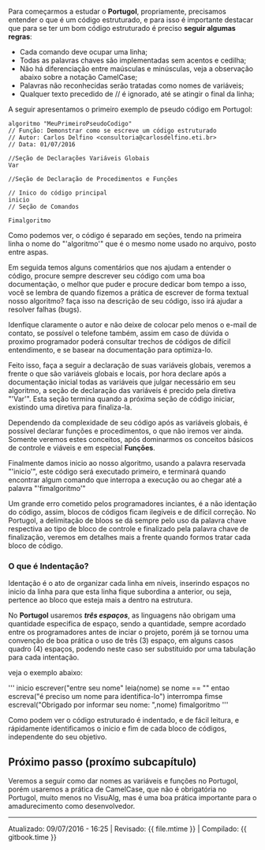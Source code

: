 Para começarmos a estudar o **Portugol**, propriamente, precisamos entender o que é um código estruturado, e para isso é importante destacar que para se ter um bom código estruturado é preciso **seguir algumas regras**:
 * Cada comando deve ocupar uma linha;
 * Todas as palavras chaves são implementadas sem acentos e cedilha;
 * Não há diferenciação entre maúsculas e minúsculas, veja a observação abaixo sobre a notação CamelCase;
 * Palavras não reconhecidas serão tratadas como nomes de variáveis;
 * Qualquer texto precedido de // é ignorado, até se atingir o final da linha;

A seguir apresentamos o primeiro exemplo de pseudo código em Portugol:

```
algoritmo "MeuPrimeiroPseudoCodigo"
// Função: Demonstrar como se escreve um código estruturado
// Autor: Carlos Delfino <consultoria@carlosdelfino.eti.br>
// Data: 01/07/2016

//Seção de Declarações Variáveis Globais
Var

//Seção de Declaração de Procedimentos e Funções

// Inico do código principal
inicio
// Seção de Comandos

Fimalgoritmo
```

Como podemos ver, o código é separado em seções, tendo na primeira linha o nome do "'algoritmo'" que é o mesmo nome usado no arquivo, posto entre aspas.

Em seguida temos alguns comentários que nos ajudam a entender o código, procure sempre descrever seu código com uma boa documentação, o melhor que puder e procure dedicar bom tempo a isso, você se lembra de quando fizemos a prática de escrever de forma textual nosso algoritmo? faça isso na descrição de seu código, isso irá ajudar a resolver falhas (bugs).

Idenfique claramente o autor e não deixe de colocar pelo menos o e-mail de contato, se possível o telefone também, assim em caso de dúvida o proximo programador poderá consultar trechos de códigos de difícil entendimento, e se basear na documentação para optimiza-lo.

Feito isso, faça a seguir a declaração de suas variáveis globais, veremos a frente o que são variáveis globais e locais, por hora declare após a documentação inicial todas as variáveis que julgar necessário em seu algoritmo, a seção de declaração das variáveis é precido pela diretiva "'Var'". Esta seção termina quando a próxima seção de código iniciar, existindo uma diretiva para finaliza-la.

Dependendo da complexidade de seu código após as variáveis globais, é possível declarar funções e procedimentos, o que não iremos ver ainda. Somente veremos estes conceitos, após dominarmos os conceitos básicos de controle e viáveis e em especial **Funções**.

Finalmente damos inicio ao nosso algoritmo, usando a palavra reservada "'inicio'", este código será executado primeiro, e terminará quando encontrar algum comando que interropa a execução ou ao chegar até a palavra "'fimalgoritmo'"

Um grande erro cometido pelos programadores inciantes, é a não identação do código, assim, blocos de códigos ficam ilegíveis e de difícil correção. No Portugol, a delimitação de bloos se dá sempre pelo uso da palavra chave respectiva ao tipo de bloco de controle e finalizado pela palavra chave de finalização, veremos em detalhes mais a frente quando formos tratar cada bloco de código.

### O que é Indentação?
Identação é o ato de organizar cada linha em níveis, inserindo espaços no inicio da linha para que esta linha fique subordina a anterior, ou seja, pertence ao bloco que esteja mais a dentro na estrutura.

No **Portugol** usaremos ***três espaços***, as linguagens não obrigam uma quantidade especifica de espaço, sendo a quantidade, sempre acordado entre os programadores antes de inciar o projeto, porém já se tornou uma convenção de boa prática o uso de três (3) espaço, em alguns casos quadro (4) espaços, podendo neste caso ser substituido por uma tabulação para cada intentação.

veja o exemplo abaixo:

'''
inicio
   escrever("entre seu nome"
   leia(nome)
   se nome == "" entao
      escreva("é preciso um nome para identifica-lo")
      interrompa
   fimse
   escreval("Obrigado por informar seu nome: ",nome)
fimalgoritmo
'''

Como podem ver o código estruturado é indentado, e de fácil leitura, e rápidamente identificamos o inicio e fim de cada bloco de códigos, independente do seu objetivo.

## Próximo passo (proxímo subcapítulo)
Veremos a seguir como dar nomes as variáveis e funções no Portugol, porém usaremos a prática de CamelCase, que não é obrigatória no Portugol, muito menos no VisuAlg, mas é uma boa prática importante para o amadurecimento como desenvolvedor.

---
Atualizado: 09/07/2016 - 16:25 | Revisado: {{ file.mtime }} | Compilado: {{ gitbook.time }}
